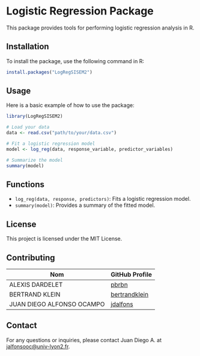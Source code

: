 # Logistic Regression Package

This package provides tools for performing logistic regression analysis in R.

## Installation

To install the package, use the following command in R:

```R
install.packages("LogRegSISEM2")
```

## Usage

Here is a basic example of how to use the package:

```R
library(LogRegSISEM2)

# Load your data
data <- read.csv("path/to/your/data.csv")

# Fit a logistic regression model
model <- log_reg(data, response_variable, predictor_variables)

# Summarize the model
summary(model)
```

## Functions

- `log_reg(data, response, predictors)`: Fits a logistic regression model.
- `summary(model)`: Provides a summary of the fitted model.

## License

This project is licensed under the MIT License.

## Contributing

| Nom                        | GitHub Profile                     |
|----------------------------|------------------------------------|
| ALEXIS DARDELET             | [pbrbn](https://github.com/AlexisDardelet)  |
| BERTRAND KLEIN             | [bertrandklein](https://github.com/bertrandklein) |
| JUAN DIEGO ALFONSO OCAMPO  | [jdalfons](https://github.com/jdalfons) |


## Contact

For any questions or inquiries, please contact Juan Diego A. at [jalfonsooc@univ-lyon2.fr](mailto:jalfonsooc@univ-lyon2.fr).
